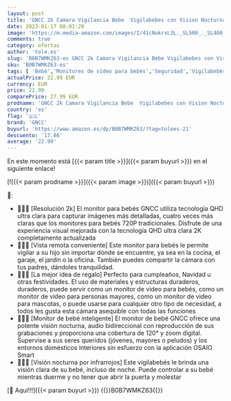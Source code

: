 ```yaml
---
layout: post
title: 'GNCC 2k Camara Vigilancia Bebe  Vigilabebes con Vision Nocturna  Monitoreo Remoto de Aplicaciones  Audio bidireccional  Funciona con Alexa y Google Assistant  SD y Almacenamiento en la Nube  C1Pro'
date: 2023-01-17 08:01:29
image: 'https://m.media-amazon.com/images/I/41cNukrxL3L._SL500_._SL400_.jpg'
comments: true
category: ofertas
author: 'tole.es'
slug: 'B0B7WMKZ63-es GNCC 2k Camara Vigilancia Bebe Vigilabebes con Vision...'
sku: 'B0B7WMKZ63-es'
tags: [ 'Bebé','Monitores de vídeo para bebés','Seguridad','Vigilabebés','bebe','gncc','🇪🇸', ]
actualPrice: 22.99 EUR
currency: EUR
price: 22.99
comparePrice: 27.99 EUR
prodname: 'GNCC 2k Camara Vigilancia Bebe  Vigilabebes con Vision Nocturna  Monitoreo Remoto de Aplicaciones  Audio bidireccional  Funciona con Alexa y Google Assistant  SD y Almacenamiento en la Nube  C1Pro'
country: 'es'
flag: '🇪🇸'
brand: 'GNCC'
buyurl: 'https://www.amazon.es/dp/B0B7WMKZ63/?tag=tolees-21'
descuento: '17.86'
average: '22.99'
---
```


En este momento está [{{< param title >}}]({{< param buyurl >}}) en el siguiente enlace!

[![{{< param prodname >}}]({{< param image >}})]({{< param buyurl >}})

🔎:

- 👨‍👩‍👧 [Resolución 2k] El monitor para bebés GNCC utiliza tecnología QHD ultra clara para capturar imágenes más detalladas, cuatro veces más claras que los monitores para bebés 720P tradicionales. Disfrute de una experiencia visual mejorada con la tecnología QHD ultra clara 2K completamente actualizada
- 👨‍👩‍👧 [Vista remota conveniente] Este monitor para bebés le permite vigilar a su hijo sin importar dónde se encuentre, ya sea en la cocina, el garaje, el jardín o la oficina. También puedes compartir la cámara con tus padres, dándoles tranquilidad.
- 👨‍👩‍👧 [La mejor idea de regalo] Perfecto para cumpleaños, Navidad u otras festividades. El uso de materiales y estructuras duraderos, duraderos, puede servir como un monitor de video para bebés, como un monitor de video para personas mayores, como un monitor de video para mascotas, o puede usarse para cualquier otro tipo de necesidad, a todos les gusta esta cámara asequible con todas las funciones
- 👨‍👩‍👧 [Monitor de bebé inteligente] El monitor de bebé GNCC ofrece una potente visión nocturna, audio bidireccional con reproducción de sus grabaciones y proporciona una cobertura de 120° y zoom digital. Supervise a sus seres queridos (jóvenes, mayores o peludos) y los entornos domésticos interiores sin esfuerzo con la aplicación OSAIO Smart
- 👨‍👩‍👧 [Visión nocturna por infrarrojos] Este vigilabebés le brinda una visión clara de su bebé, incluso de noche. Puede controlar a su bebé mientras duerme y no tener que abrir la puerta y molestar

[🛒 Aquí!!!]({{< param buyurl >}})
{{<world>}}B0B7WMKZ63{{</world>}}
